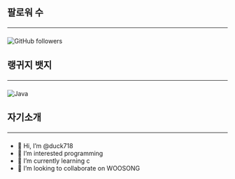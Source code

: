 ## 팔로워 수<hr>
![GitHub followers](https://img.shields.io/github/followers/duck718?style=soc<ial)</hr><br>
## 랭귀지 뱃지<hr>
![Java](https://img.shields.io/badge/Java-007396?style=for-the-badge&logo=java&logoColor=white)<br>

## 자기소개<hr>
- 👋 Hi, I’m @duck718
- 👀 I’m interested programming
- 🌱 I’m currently learning c
- 💞️ I’m looking to collaborate on WOOSONG


<!---
duck718/duck718 is a ✨ special ✨ repository because its `README.md` (this file) appears on your GitHub profile.
You can click the Preview link to take a look at your changes.
--->
